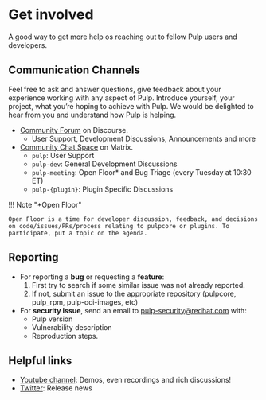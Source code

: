 # Get involved

A good way to get more help os reaching out to fellow Pulp users and developers.

## Communication Channels

Feel free to ask and answer questions, give feedback about your experience working with any aspect of Pulp.
Introduce yourself, your project, what you’re hoping to achieve with Pulp. We would be delighted to hear from you and understand how Pulp is helping.

- [Community Forum](https://discourse.pulpproject.org/) on Discourse.
    - User Support, Development Discussions, Announcements and more
- [Community Chat Space](https://app.element.io/#/room/#pulp-space:matrix.org) on Matrix.
    - `pulp`: User Support
    - `pulp-dev`: General Development Discussions
    - `pulp-meeting`: Open Floor* and Bug Triage (every Tuesday at 10:30 ET)
    - `pulp-{plugin}`: Plugin Specific Discussions

!!! Note "*Open Floor"

    Open Floor is a time for developer discussion, feedback, and decisions on code/issues/PRs/process relating to pulpcore or plugins. To participate, put a topic on the agenda.

## Reporting

- For reporting a **bug** or requesting a **feature**:
    1. First try to search if some similar issue was not already reported.
    2. If not, submit an issue to the appropriate repository (pulpcore, pulp\_rpm, pulp-oci-images, etc)
- For **security issue**, send an email to [pulp-security@redhat.com](mailto:pulp-security@redhat.com) with:
    - Pulp version
    - Vulnerability description
    - Reproduction steps.

## Helpful links

- [Youtube channel](https://www.youtube.com/PulpProject): Demos, even recordings and rich discussions!
- [Twitter](https://twitter.com/pulpproj): Release news
